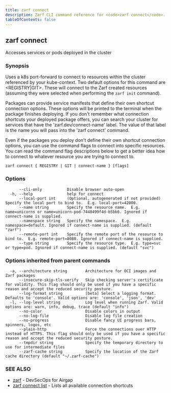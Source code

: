 ```yaml
---
title: zarf connect
description: Zarf CLI command reference for <code>zarf connect</code>.
tableOfContents: false
---
```


<!-- Page generated by Zarf; DO NOT EDIT -->

## zarf connect

Accesses services or pods deployed in the cluster

### Synopsis

Uses a k8s port-forward to connect to resources within the cluster referenced by your kube-context.
Two default options for this command are <REGISTRY|GIT>. These will connect to the Zarf created resources (assuming they were selected when performing the `zarf init` command).

Packages can provide service manifests that define their own shortcut connection options. These options will be printed to the terminal when the package finishes deploying.
 If you don't remember what connection shortcuts your deployed package offers, you can search your cluster for services that have the 'zarf.dev/connect-name' label. The value of that label is the name you will pass into the 'zarf connect' command.

Even if the packages you deploy don't define their own shortcut connection options, you can use the command flags to connect into specific resources. You can read the command flag descriptions below to get a better idea how to connect to whatever resource you are trying to connect to.

```
zarf connect { REGISTRY | GIT | connect-name } [flags]
```

### Options

```
      --cli-only           Disable browser auto-open
  -h, --help               help for connect
      --local-port int     (Optional, autogenerated if not provided) Specify the local port to bind to.  E.g. local-port=42000.
      --name string        Specify the resource name.  E.g. name=unicorns or name=unicorn-pod-7448499f4d-b5bk6. Ignored if connect-name is supplied.
      --namespace string   Specify the namespace.  E.g. namespace=default. Ignored if connect-name is supplied. (default "zarf")
      --remote-port int    Specify the remote port of the resource to bind to.  E.g. remote-port=8080. Ignored if connect-name is supplied.
      --type string        Specify the resource type.  E.g. type=svc or type=pod. Ignored if connect-name is supplied. (default "svc")
```

### Options inherited from parent commands

```
  -a, --architecture string        Architecture for OCI images and Zarf packages
      --insecure-skip-tls-verify   Skip checking server's certificate for validity. This flag should only be used if you have a specific reason and accept the reduced security posture.
      --log-format string          [beta] Select a logging format. Defaults to 'console'. Valid options are: 'console', 'json', 'dev'
  -l, --log-level string           Log level when running Zarf. Valid options are: warn, info, debug, trace (default "info")
      --no-color                   Disable colors in output
      --no-log-file                Disable log file creation
      --no-progress                Disable fancy UI progress bars, spinners, logos, etc
      --plain-http                 Force the connections over HTTP instead of HTTPS. This flag should only be used if you have a specific reason and accept the reduced security posture.
      --tmpdir string              Specify the temporary directory to use for intermediate files
      --zarf-cache string          Specify the location of the Zarf cache directory (default "~/.zarf-cache")
```

### SEE ALSO

* [zarf](/commands/zarf/)	 - DevSecOps for Airgap
* [zarf connect list](/commands/zarf_connect_list/)	 - Lists all available connection shortcuts

